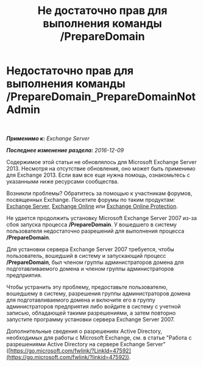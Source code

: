 ﻿---
title: 'Не достаточно прав для выполнения команды /PrepareDomain'
TOCTitle: Недостаточно прав для выполнения команды /PrepareDomain_PrepareDomainNotAdmin
ms:assetid: c33a2bc0-5b07-49b8-a1c1-53baa4933d44
ms:mtpsurl: https://technet.microsoft.com/ru-ru/library/ms.exch.setupreadiness.preparedomainnotadmin(v=EXCHG.150)
ms:contentKeyID: 50489107
ms.date: 04/30/2018
mtps_version: v=EXCHG.150
ms.translationtype: HT
---

# Недостаточно прав для выполнения команды /PrepareDomain\_PrepareDomainNotAdmin

 

_**Применимо к:** Exchange Server_

_**Последнее изменение раздела:** 2016-12-09_

Содержимое этой статьи не обновлялось для Microsoft Exchange Server 2013. Несмотря на отсутствие обновления, оно может быть применимо для Exchange 2013. Если вам все еще нужна помощь, ознакомьтесь с указанными ниже ресурсами сообщества.

Возникли проблемы? Обратитесь за помощью к участникам форумов, посвященных Exchange. Посетите форумы по таким продуктам: [Exchange Server](https://go.microsoft.com/fwlink/p/?linkid=60612), [Exchange Online](https://go.microsoft.com/fwlink/p/?linkid=267542) или [Exchange Online Protection](https://go.microsoft.com/fwlink/p/?linkid=285351).

Не удается продолжить установку Microsoft Exchange Server 2007 из-за сбоя запуска процесса **/PrepareDomain**. У вошедшего в систему пользователя недостаточно разрешений для выполнения процесса **/PrepareDomain**.

Для установки сервера Exchange Server 2007 требуется, чтобы пользователь, вошедший в систему и запускающий процесс **/PrepareDomain**, был членом группы администраторов домена для подготавливаемого домена и членом группы администраторов предприятия.

Чтобы устранить эту проблему, предоставьте пользователю, вошедшему в систему, разрешения группы администраторов домена для подготавливаемого домена и включите его в группу администраторов предприятия либо войдите в систему с учетной записью, обладающей такими разрешениями, а затем повторно запустите программу установки сервера Exchange Server 2007.

Дополнительные сведения о разрешениях Active Directory, необходимых для работы с Microsoft Exchange, см. в статье "Работа с разрешениями Active Directory на сервере Exchange Server" ([https://go.microsoft.com/fwlink/?LinkId=47592](https://go.microsoft.com/fwlink/?linkid=47592)).

